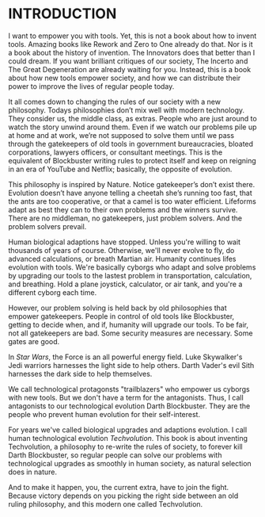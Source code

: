 
# INTRODUCTION

I want to empower you with tools. Yet, this is not a book about how to invent tools. Amazing books like Rework and Zero to One already do that. Nor is it a book about the history of invention. The Innovators does that better than I could dream. If you want brilliant critiques of our society, The Incerto and The Great Degeneration are already waiting for you. Instead, this is a book about how new tools empower society, and how we can distribute their power to improve the lives of regular people today.

It all comes down to changing the rules of our society with a new philosophy. Todays philosophies don’t mix well with modern technology. They consider us, the middle class, as extras. People who are just around to watch the story unwind around them. Even if we watch our problems pile up at home and at work, we’re not supposed to solve them until we pass through the gatekeepers of old tools in government bureaucracies, bloated corporations, lawyers officers, or consultant meetings. This is the equivalent of Blockbuster writing rules to protect itself and keep on reigning in an era of YouTube and Netflix; basically, the opposite of evolution.

This philosophy is inspired by Nature. Notice gatekeeper’s don’t exist there. Evolution doesn’t have anyone telling a cheetah she’s running too fast, that the ants are too cooperative, or that a camel is too water efficient. Lifeforms adapt as best they can to their own problems and the winners survive. There are no middleman, no gatekeepers, just problem solvers. And the problem solvers prevail.

Human biological adaptions have stopped. Unless you're willing to wait thousands of years of course. Otherwise, we'll never evolve to fly, do advanced calculations, or breath Martian air. Humanity continues lifes evolution with tools. We're basically cyborgs who adapt and solve problems by upgrading our tools to the lastest problem in transportation, calculation, and breathing. Hold a plane joystick, calculator, or air tank, and you're a different cyborg each time.

However, our problem solving is held back  by old philosophies that empower gatekeepers. People in control of old tools like Blockbuster, getting to decide when, and if, humanity will upgrade our tools.  To be fair, not all gatekeepers are bad. Some security measures are necessary. Some gates are good.

In _Star Wars_, the Force is an all powerful energy field. Luke Skywalker's Jedi warriors harnesses the light side to help others. Darth Vader's evil Sith harnesses the dark side to help themselves.

We call technological protagonsts "trailblazers" who empower us cyborgs with new tools. But we don't have a term for the antagonists. Thus, I call antagonists to our technological evolution Darth Blockbuster. They are the people who prevent human evolution for their self-interest.

For years we've called biological upgrades and adaptions evolution. I call human technological evolution _Techvolution_. This book is about inventing Techvolution, a philosophy to re-write the rules of society, to forever kill Darth Blockbuster, so regular people can solve our problems with technological upgrades as smoothly in human society, as natural selection does in nature.

And to make it happen, you, the current extra, have to join the fight. Because victory depends on you picking the right side between an old ruling philosophy, and this modern one called Techvolution.
